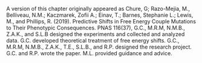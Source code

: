 A version of this chapter originally appeared as Chure, G; Razo-Mejia, M.,
Belliveau, N.M.; Kaczmarek, Zofii A.; Einav, T.; Barnes, Stephanie L.; Lewis, M., and Phillips,
R. (2019). Predictive Shifts in Free Energy Couple Mutations to Their Phenotypic
Consequences. PNAS 116(37), G.C., M.R.M, N.M.B., Z.A.K., and S.L.B
designed the experiments and collected and analyzed data. G.C. developed theoretical
treatment of free energy shifts. G.C., M.R.M, N.M.B., Z.A.K., T.E., S.L.B., and R.P.
designed the research project. G.C. and R.P. wrote the paper. M.L. provided
guidance and advice. 
